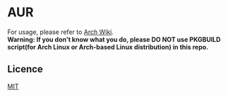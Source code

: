 # AUR

For usage, please refer to [Arch Wiki](https://wiki.archlinux.org/index.php/Arch_User_Repository#Installing_packages).  
**Warning: If you don't know what you do, please DO NOT use PKGBUILD script(for Arch Linux or Arch-based Linux distribution) in this repo.**  

## Licence

[MIT](https://opensource.org/licenses/MIT)
